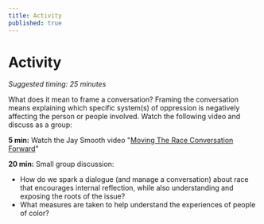 ```yaml
---
title: Activity
published: true
---
```


# Activity
_Suggested timing: 25 minutes_

What does it mean to frame a conversation? Framing the conversation means explaining which specific system(s) of oppression is negatively affecting the person or people involved. Watch the following video and discuss as a group:

**5 min:** Watch the Jay Smooth video "[Moving The Race Conversation Forward](https://youtu.be/LjGQaz1u3V4)"

**20 min:** Small group discussion:

*   How do we spark a dialogue (and manage a conversation) about race that encourages internal reflection, while also understanding and exposing the roots of the issue?
*   What measures are taken to help understand the experiences of people of color?